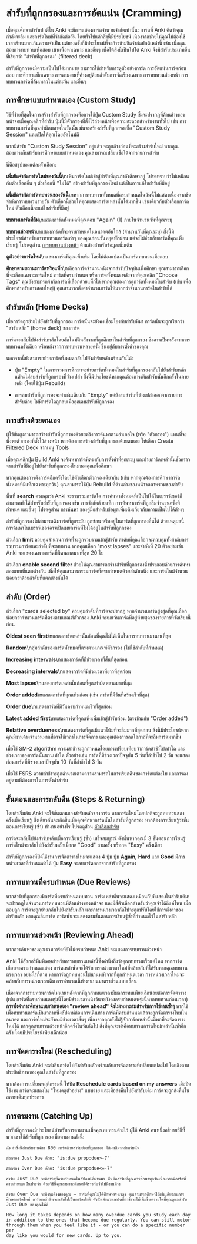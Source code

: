 # สำรับที่ถูกกรองและการอัดแน่น (Cramming)

<!-- toc -->

เมื่อคุณศึกษาสำรับปกติใน Anki จะมีการแสดงการ์ดจำนวนจำกัดเท่านั้น: การ์ดที่ Anki คิดว่าคุณกำลังจะลืม และการ์ดใหม่ที่จำกัดต่อวัน โดยทั่วไปแล้วสิ่งนี้มีประโยชน์ เนื่องจากช่วยให้คุณไม่ต้องใช้เวลาเรียนมากเกินความจำเป็น แต่บางครั้งก็มีประโยชน์ที่จะก้าวข้ามขีดจำกัดปกติเหล่านี้ เช่น เมื่อคุณต้องการทบทวนเพื่อสอบ เน้นเนื้อหาเฉพาะ และอื่นๆ เพื่อให้สิ่งนี้เป็นไปได้ Anki จึงมีสำรับประเภทอื่นที่เรียกว่า "สำรับที่ถูกกรอง" (filtered deck)

สำรับที่ถูกกรองมีความเป็นไปได้มากมาย สามารถใช้สำหรับการดูตัวอย่างการ์ด การอัดแน่นการ์ดก่อนสอบ การศึกษาแท็กเฉพาะ การตามงานที่ค้างอยู่ด้วยลำดับการจัดเรียงเฉพาะ การทบทวนล่วงหน้า การทบทวนการ์ดที่ล้มเหลวในแต่ละวัน และอื่นๆ

## การศึกษาแบบกำหนดเอง (Custom Study)

วิธีที่ง่ายที่สุดในการสร้างสำรับที่ถูกกรองคือการใช้ปุ่ม Custom Study ซึ่งจะปรากฏที่ด้านล่างของหน้าจอเมื่อคุณคลิกที่สำรับ ปุ่มนี้มีตัวกรองที่ตั้งไว้ล่วงหน้าเพื่อความสะดวกสำหรับงานทั่วไป เช่น การทบทวนการ์ดที่คุณทำผิดพลาดในวันนั้น มันจะสร้างสำรับที่ถูกกรองชื่อ "Custom Study Session" และเปิดให้คุณโดยอัตโนมัติ

หากมีสำรับ "Custom Study Session" อยู่แล้ว จะถูกล้างก่อนที่จะสร้างสำรับใหม่ หากคุณต้องการเก็บสำรับการศึกษาแบบกำหนดเอง คุณสามารถเปลี่ยนชื่อได้จากรายการสำรับ

นี่คือสรุปของแต่ละตัวเลือก:

**เพิ่มขีดจำกัดการ์ดใหม่ของวันนี้**\nเพิ่มการ์ดใหม่เข้าสู่สำรับที่คุณกำลังศึกษาอยู่ โปรดทราบว่าไม่เหมือนกับตัวเลือกอื่น ๆ ตัวเลือกนี้ "ไม่ได้" สร้างสำรับที่ถูกกรองใหม่ แต่เป็นการแก้ไขสำรับที่มีอยู่

**เพิ่มขีดจำกัดการ์ดทบทวนของวันนี้**\nหากการทบทวนทั้งหมดที่ครบกำหนดในวันนี้ไม่แสดงเนื่องจากขีดจำกัดการทบทวนรายวัน ตัวเลือกนี้ช่วยให้คุณแสดงการ์ดเหล่านั้นได้มากขึ้น เช่นเดียวกับตัวเลือกการ์ดใหม่ ตัวเลือกนี้จะแก้ไขสำรับที่มีอยู่

**ทบทวนการ์ดที่ลืม**\nแสดงการ์ดทั้งหมดที่คุณตอบ "Again" (1) ภายในจำนวนวันที่คุณระบุ

**ทบทวนล่วงหน้า**\nแสดงการ์ดที่จะครบกำหนดในอนาคตอันใกล้ (จำนวนวันที่คุณระบุ) สิ่งนี้มีประโยชน์สำหรับการทบทวนการ์ดเก่าๆ ของคุณก่อนวันหยุดพักผ่อน แต่จะไม่ช่วยกับการ์ดที่คุณเพิ่งเรียนรู้ โปรดดูส่วน [การทบทวนล่วงหน้า](#reviewing-ahead) ด้านล่างสำหรับข้อมูลเพิ่มเติม

**ดูตัวอย่างการ์ดใหม่**\nแสดงการ์ดที่คุณเพิ่งเพิ่ม โดยไม่ต้องแปลงเป็นการ์ดทบทวนเมื่อตอบ

**ศึกษาตามสถานะการ์ดหรือแท็ก**\nเลือกการ์ดจำนวนหนึ่งจากสำรับปัจจุบันเพื่อศึกษา คุณสามารถเลือกที่จะเลือกเฉพาะการ์ดใหม่ การ์ดที่ครบกำหนด หรือการ์ดทั้งหมด หลังจากที่คุณคลิก "Choose Tags" คุณยังสามารถจำกัดการ์ดที่เลือกด้วยแท็กได้ หากคุณต้องการดูการ์ดทั้งหมดในสำรับ (เช่น เพื่อศึกษาสำหรับการสอบใหญ่) คุณสามารถตั้งค่าจำนวนการ์ดให้มากกว่าจำนวนการ์ดในสำรับได้

## สำรับหลัก (Home Decks)

เมื่อการ์ดถูกย้ายไปยังสำรับที่ถูกกรอง การ์ดนั้นจะยังคงเชื่อมโยงกับสำรับที่มา การ์ดนั้นจะถูกเรียกว่า "สำรับหลัก" (home deck) ของการ์ด

การ์ดจะกลับไปยังสำรับหลักโดยอัตโนมัติหลังจากที่ถูกศึกษาในสำรับที่ถูกกรอง ซึ่งอาจเป็นหลังจากการทบทวนครั้งเดียว หรือหลังจากการทบทวนหลายครั้ง ขึ้นอยู่กับการตั้งค่าของคุณ

นอกจากนี้ยังสามารถย้ายการ์ดทั้งหมดกลับไปยังสำรับหลักพร้อมกันได้:

- ปุ่ม "Empty" ในภาพรวมการศึกษาจะย้ายการ์ดทั้งหมดในสำรับที่ถูกกรองกลับไปยังสำรับหลัก แต่จะไม่ลบสำรับที่ถูกกรองที่ว่างเปล่า สิ่งนี้มีประโยชน์หากคุณต้องการเติมสำรับนั้นอีกครั้งในภายหลัง (โดยใช้ปุ่ม Rebuild)

- การลบสำรับที่ถูกกรองจะทำเช่นเดียวกับ "Empty" แต่ยังลบสำรับที่ว่างเปล่าออกจากรายการสำรับด้วย ไม่มีการ์ดใดถูกลบเมื่อคุณลบสำรับที่ถูกกรอง

## การสร้างด้วยตนเอง

ผู้ใช้ขั้นสูงสามารถสร้างสำรับที่ถูกกรองด้วยสตริงการค้นหาตามอำเภอใจ (หรือ "ตัวกรอง") แทนที่จะพึ่งพาตัวกรองที่ตั้งไว้ล่วงหน้า หากต้องการสร้างสำรับที่ถูกกรองด้วยตนเอง ให้เลือก Create Filtered Deck จากเมนู Tools

เมื่อคุณคลิกปุ่ม Build Anki จะค้นหาการ์ดที่ตรงกับการตั้งค่าที่คุณระบุ และย้ายการ์ดเหล่านั้นชั่วคราวจากสำรับที่มีอยู่ไปยังสำรับที่ถูกกรองใหม่ของคุณเพื่อศึกษา

หากคุณต้องการดึงการ์ดอีกครั้งโดยใช้ตัวเลือกตัวกรองเดียวกัน (เช่น หากคุณต้องการศึกษาการ์ดทั้งหมดที่มีแท็กเฉพาะทุกวัน) คุณสามารถใช้ปุ่ม Rebuild ที่ด้านล่างของหน้าจอภาพรวมของสำรับ

พื้นที่ **search** ควบคุมว่า Anki จะรวบรวมการ์ดใด การค้นหาทั้งหมดที่เป็นไปได้ในเบราว์เซอร์ก็สามารถทำได้สำหรับสำรับที่ถูกกรอง เช่น การจำกัดด้วยแท็ก การค้นหาการ์ดที่ถูกลืมจำนวนครั้งที่กำหนด และอื่นๆ โปรดดูส่วน [การค้นหา](searching.md) ของคู่มือสำหรับข้อมูลเพิ่มเติมเกี่ยวกับความเป็นไปได้ต่างๆ

สำรับที่ถูกกรองไม่สามารถดึงการ์ดที่ถูกระงับ ถูกซ่อน หรืออยู่ในการ์ดที่ถูกกรองอื่นได้ ด้วยเหตุผลนี้ การค้นหาในเบราว์เซอร์อาจเปิดเผยการ์ดที่ไม่ได้อยู่ในสำรับที่ถูกกรอง

ตัวเลือก **limit** ควบคุมจำนวนการ์ดที่จะถูกรวบรวมเข้าสู่สำรับ ลำดับที่คุณเลือกจะควบคุมทั้งลำดับการรวบรวมการ์ดและลำดับที่จะทบทวน หากคุณเลือก "most lapses" และจำกัดที่ 20 ตัวอย่างเช่น Anki จะแสดงเฉพาะการ์ดที่ผิดพลาดมากที่สุด 20 ใบ

ตัวเลือก **enable second filter** ช่วยให้คุณสามารถสร้างสำรับที่ถูกกรองซึ่งประกอบด้วยการค้นหาสองแบบที่แตกต่างกัน เพื่อให้คุณสามารถรวมการ์ดที่ครบกำหนดด้วยลำดับหนึ่ง และการ์ดใหม่จำนวนน้อยกว่าด้วยลำดับที่แตกต่างกันได้

## ลำดับ (Order)

ตัวเลือก "cards selected by" ควบคุมลำดับที่การ์ดจะปรากฏ หากจำนวนการ์ดสูงสุดที่คุณเลือกน้อยกว่าจำนวนการ์ดที่ตรงตามเกณฑ์ตัวกรอง Anki จะยกเว้นการ์ดที่อยู่ท้ายสุดของรายการที่จัดเรียงนี้ก่อน

**Oldest seen first**\nแสดงการ์ดเหล่านั้นก่อนที่คุณไม่ได้เห็นในการทบทวนมานานที่สุด

**Random**\nสุ่มลำดับของการ์ดทั้งหมดที่ตรงตามเกณฑ์ตัวกรอง (ไม่ใช้ลำดับที่กำหนด)

**Increasing intervals**\nแสดงการ์ดที่มีช่วงเวลาที่สั้นที่สุดก่อน

**Decreasing intervals**\nแสดงการ์ดที่มีช่วงเวลาที่ยาวที่สุดก่อน

**Most lapses**\nแสดงการ์ดเหล่านั้นก่อนที่คุณทำผิดพลาดมากที่สุด

**Order added**\nแสดงการ์ดที่คุณเพิ่มก่อน (เช่น การ์ดที่มีวันที่สร้างเร็วที่สุด)

**Order due**\nแสดงการ์ดที่มีวันครบกำหนดเร็วที่สุดก่อน

**Latest added first**\nแสดงการ์ดที่คุณเพิ่งเพิ่มเข้าสู่สำรับก่อน (ตรงข้ามกับ "Order added")

**Relative overdueness**\nแสดงการ์ดที่คุณมีแนวโน้มที่จะลืมมากที่สุดก่อน สิ่งนี้มีประโยชน์หากคุณมีงานค้างจำนวนมากที่อาจใช้เวลาในการจัดการ และคุณต้องการลดโอกาสที่จะลืมการ์ดมากขึ้น

เมื่อใช้ SM-2 algorithm ความล่าช้าจะถูกกำหนดโดยการเปรียบเทียบว่าการ์ดล่าช้าไปเท่าใด และช่วงเวลาของการ์ดนั้นนานเท่าใด ตัวอย่างเช่น การ์ดที่มีช่วงเวลาปัจจุบัน 5 วันที่ล่าช้าไป 2 วัน จะแสดงก่อนการ์ดที่มีช่วงเวลาปัจจุบัน 10 วันที่ล่าช้าไป 3 วัน

เมื่อใช้ FSRS ความล่าช้าจะถูกคำนวณตามความสามารถในการเรียกคืนของการ์ดแต่ละใบ และการคงอยู่ตามที่ต้องการในการตั้งค่าสำรับ

## ขั้นตอนและการกลับคืน (Steps & Returning)

โดยค่าเริ่มต้น Anki จะใช้ขั้นตอนของสำรับหลักของการ์ด หากการ์ดใหม่โดยปกติจะถูกทบทวนสองครั้งเมื่อเรียนรู้ สิ่งเดียวกันจะเกิดขึ้นเมื่อคุณศึกษาการ์ดนั้นในสำรับที่ถูกกรอง หากต้องการเรียนรู้ว่าขั้นตอนการเรียนรู้ (ซ้ำ) ทำงานอย่างไร โปรดดูส่วน [ตัวเลือกสำรับ](deck-options.md#learning-steps)

การ์ดจะกลับไปยังสำรับหลักเมื่อการเรียนรู้ (ซ้ำ) เสร็จสมบูรณ์ ดังนั้นหากคุณมี 3 ขั้นตอนการเรียนรู้ การ์ดใหม่จะกลับไปยังสำรับหลักเมื่อกด "Good" สามครั้ง หรือกด "Easy" ครั้งเดียว

สำรับที่ถูกกรองที่ปิดใช้งานการจัดตารางใหม่จะแสดง 4 ปุ่ม ปุ่ม **Again**, **Hard** และ **Good** มีการหน่วงเวลาที่กำหนดค่าได้ ปุ่ม **Easy** จะลบการ์ดออกจากสำรับที่ถูกกรอง

## การทบทวนที่ครบกำหนด (Due Reviews)

หากสำรับที่ถูกกรองมีการ์ดที่ครบกำหนดทบทวน การ์ดเหล่านั้นจะแสดงเหมือนกับที่แสดงในสำรับเดิม: จะปรากฏในจำนวนการ์ดทบทวนที่ด้านล่างของหน้าจอ และมีสี่ตัวเลือกสำหรับว่าคุณจำได้ดีแค่ไหน เมื่อตอบถูก การ์ดจะถูกย้ายกลับไปยังสำรับหลัก และการหน่วงเวลาถัดไปจะถูกปรับโดยใช้การตั้งค่าของสำรับหลัก หากคุณลืมการ์ด การ์ดนั้นจะแสดงตามขั้นตอนการเรียนรู้ซ้ำที่กำหนดไว้ในสำรับหลัก

## การทบทวนล่วงหน้า (Reviewing Ahead)

หากการค้นหาของคุณรวมการ์ดที่ยังไม่ครบกำหนด Anki จะแสดงการทบทวนล่วงหน้า

Anki ใช้อัลกอริทึมพิเศษสำหรับการทบทวนเหล่านี้ซึ่งคำนึงถึงว่าคุณทบทวนเร็วแค่ไหน หากการ์ดเกือบจะครบกำหนดแสดง การ์ดเหล่านั้นจะได้รับการหน่วงเวลาใหม่ที่คล้ายกับที่ได้รับหากคุณทบทวนตรงเวลา อย่างไรก็ตาม หากการ์ดถูกทบทวนไม่นานหลังจากที่ถูกกำหนดเวลา การหน่วงเวลาใหม่จะคล้ายกับการหน่วงเวลาเดิม การคำนวณนี้ทำงานบนมาตราส่วนแบบเลื่อน

เนื่องจากการทบทวนการ์ดไม่นานหลังจากที่ถูกกำหนดเวลามีผลกระทบเพียงเล็กน้อยต่อการจัดตาราง (เช่น การ์ดที่ครบกำหนดพรุ่งนี้โดยมีช่วงเวลาหนึ่งวันจะยังคงครบกำหนดพรุ่งนี้หากทบทวนก่อนเวลา) **การตั้งค่าการศึกษาแบบกำหนดเอง "review ahead" จึงไม่เหมาะสมสำหรับการใช้งานซ้ำๆ** หากใช้เพื่อทบทวนการ์ดเป็นเวลาหนึ่งสัปดาห์ก่อนการเดินทาง การ์ดที่ครบกำหนดแล้วจะถูกจัดตารางใหม่ในอนาคต และการ์ดใหม่จะยังคงมีช่วงเวลาสั้นๆ เนื่องจากคุณยังไม่รู้จักการ์ดเหล่านั้นดีพอที่จะจัดตารางใหม่ได้ หากคุณทบทวนล่วงหน้าอีกครั้งในวันถัดไป สิ่งที่คุณจะทำคือทบทวนการ์ดใหม่เหล่านั้นซ้ำอีกครั้ง โดยมีประโยชน์เพียงเล็กน้อย

## การจัดตารางใหม่ (Rescheduling)

โดยค่าเริ่มต้น Anki จะส่งคืนการ์ดไปยังสำรับหลักพร้อมกับการจัดตารางที่เปลี่ยนแปลงไป โดยอิงตามประสิทธิภาพของคุณในสำรับที่ถูกกรอง

หากต้องการเปลี่ยนพฤติกรรมนี้ ให้ปิด **Reschedule cards based on my answers** เมื่อปิดใช้งาน การ์ดจะแสดงใน "โหมดดูตัวอย่าง" แบบง่าย และเมื่อส่งคืนไปยังสำรับเดิม การ์ดจะถูกส่งคืนในสภาพเดิมทุกประการ

## การตามงาน (Catching Up)

สำรับที่ถูกกรองมีประโยชน์สำหรับการตามงานเมื่อคุณทบทวนค้างไว้ ผู้ใช้ Anki คนหนึ่งอธิบายวิธีที่พวกเขาใช้สำรับที่ถูกกรองเพื่อตามงานดังนี้:

    ฉันทำสิ่งนี้สำหรับงานค้าง 800 การ์ดด้วยสำรับย่อยที่ถูกกรอง ได้ผลดีมากสำหรับฉัน

    ตัวกรอง Just Due ด้วย: "is:due prop:due>-7"

    ตัวกรอง Over Due ด้วย: "is:due prop:due<=-7"

    สำรับ Just Due จะมีการ์ดที่ครบกำหนดในสัปดาห์ที่ผ่านมา นั่นคือสำรับที่คุณควรศึกษาทุกวันเนื่องจากมีการ์ดที่ครบกำหนดเป็นประจำ ด้วยวิธีนี้คุณสามารถศึกษาได้ราวกับว่าไม่มีงานค้าง

    สำรับ Over Due จะมีงานค้างของคุณ — การ์ดที่คุณไม่ได้ศึกษาตรงเวลา คุณสามารถศึกษาได้เช่นเดียวกับการศึกษาการ์ดใหม่ การ์ดเหล่านั้นจะกลับไปเป็นการ์ดปกติ ดังนั้นจำนวนการ์ดที่ล่าช้าจะไม่เพิ่มขึ้นตราบใดที่คุณดูแลสำรับ Just Due ของคุณให้ดี

    How long it takes depends on how many overdue cards you study each day
    in addition to the ones that become due regularly. You can still motor
    through them when you feel like it - or you can do a specific number per
    day like you would for new cards. Up to you.
